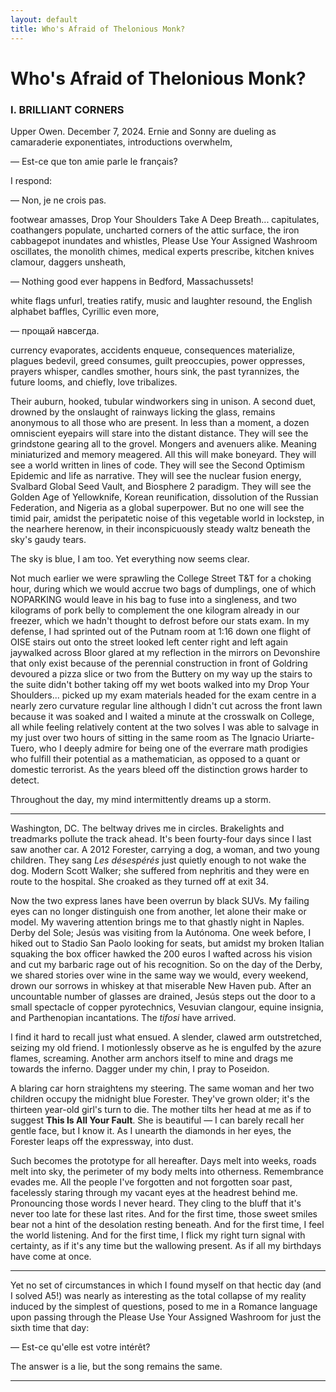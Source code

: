 ```yaml
---
layout: default
title: Who's Afraid of Thelonious Monk?
---
```


# Who's Afraid of Thelonious Monk?
### I. BRILLIANT CORNERS
Upper Owen. December 7, 2024. Ernie and Sonny are
dueling as camaraderie exponentiates, 
introductions overwhelm,

— Est-ce que ton amie parle le français?

I respond:

— Non, je ne crois pas.

footwear amasses, Drop Your Shoulders Take A Deep Breath... capitulates, coathangers populate, uncharted corners of the attic surface, the iron cabbagepot inundates and whistles, Please Use Your Assigned Washroom oscillates, the monolith chimes, medical experts prescribe, kitchen knives clamour, daggers unsheath,

— Nothing good ever happens in Bedford, Massachussets!

white flags unfurl, treaties ratify, music and laughter resound, the English alphabet baffles, Cyrillic even more, 

— прощай навсегда.

currency evaporates, accidents enqueue, consequences materialize, plagues bedevil, greed consumes, guilt preoccupies, power oppresses, prayers whisper, candles smother, hours sink, the past tyrannizes, the future looms, and chiefly, love tribalizes.

Their auburn, hooked, tubular windworkers sing in unison. A second duet, drowned by the onslaught of rainways licking the glass, remains anonymous to all those who are present. In less than a moment, a dozen omniscient eyepairs will stare into the distant distance. They will see the grindstone gearing all to the grovel. Mongers and avenuers alike. Meaning miniaturized and memory meagered. All this will make boneyard. They will see a world written in lines of code. They will see the Second Optimism Epidemic and life as narrative. They will see the nuclear fusion energy, Svalbard Global Seed Vault, and Biosphere 2 paradigm. They will see the Golden Age of Yellowknife, Korean reunification, dissolution of the Russian Federation, and Nigeria as a global superpower. But no one will see the timid pair, amidst the peripatetic noise of this vegetable world in lockstep, in the nearhere herenow, in their inconspicuously steady waltz beneath the sky's gaudy tears.

The sky is blue, I am too. Yet everything now seems clear.

Not much earlier we were sprawling the College Street T&T for a choking hour, during which we would accrue two bags of dumplings, one of which NOPARKING would leave in his bag to fuse into a singleness, and two kilograms of pork belly to complement the one kilogram already in our freezer, which we hadn't thought to defrost before our stats exam. In my defense, I had sprinted out of the Putnam room at 1:16 down one flight of OISE stairs out onto the street looked left center right and left again jaywalked across Bloor glared at my reflection in the mirrors on Devonshire that only exist because of the perennial construction in front of Goldring devoured a pizza slice or two from the Buttery on my way up the stairs to the suite didn't bother taking off my wet boots walked into my Drop Your Shoulders... picked up my exam materials headed for the exam centre in a nearly zero curvature regular line although I didn't cut across the front lawn because it was soaked and I waited a minute at the crosswalk on College, all while feeling relatively content at the two solves I was able to salvage in my just over two hours of sitting in the same room as The Ignacio Uriarte-Tuero, who I deeply admire for being one of the everrare math prodigies who fulfill their potential as a mathematician, as opposed to a quant or domestic terrorist. As the years bleed off the distinction grows harder to detect.

Throughout the day, my mind intermittently dreams up a storm.

---

Washington, DC. The beltway drives me in circles. Brakelights and treadmarks pollute the track ahead. It's been fourty-four days since I last saw another car. A 2012 Forester, carrying a dog, a woman, and two young children. They sang *Les désespérés* just quietly enough to not wake the dog. Modern Scott Walker; she suffered from nephritis and they were en route to the hospital. She croaked as they turned off at exit 34.

Now the two express lanes have been overrun by black SUVs. My failing eyes can no longer distinguish one from another, let alone their make or model. My wavering attention brings me to that ghastly night in Naples. Derby del Sole; Jesús was visiting from la Autónoma. One week before, I hiked out to Stadio San Paolo looking for seats, but amidst my broken Italian squaking the box officer hawked the 200 euros I wafted across his vision and cut my barbaric rage out of his recognition. So on the day of the Derby, we shared stories over wine in the same way we would, every weekend, drown our sorrows in whiskey at that miserable New Haven pub. After an uncountable number of glasses are drained, Jesús steps out the door to a small spectacle of copper pyrotechnics, Vesuvian clangour, equine insignia, and Parthenopian incantations. The *tifosi* have arrived.

I find it hard to recall just what ensued. A slender, clawed arm outstretched, seizing my old friend. I motionlessly observe as he is engulfed by the azure flames, screaming. Another arm anchors itself to mine and drags me towards the inferno. Dagger under my chin, I pray to Poseidon.

A blaring car horn straightens my steering. The same woman and her two children occupy the midnight blue Forester. They've grown older; it's the thirteen year-old girl's turn to die. The mother tilts her head at me as if to suggest **This Is All Your Fault**. She is beautiful — I can barely recall her gentle face, but I know it. As I unearth the diamonds in her eyes, the Forester leaps off the expressway, into dust.

Such becomes the prototype for all hereafter. Days melt into weeks, roads melt into sky, the perimeter of my body melts into otherness. Remembrance evades me. All the people I've forgotten and not forgotten soar past, facelessly staring through my vacant eyes at the headrest behind me. Pronouncing those words I never heard. They cling to the bluff that it's never too late for these last rites. And for the first time, those sweet smiles bear not a hint of the desolation resting beneath. And for the first time, I feel the world listening. And for the first time, I flick my right turn signal with certainty, as if it's any time but the wallowing present. As if all my birthdays have come at once.

---

Yet no set of circumstances in which I found myself on that hectic day (and I solved A5!) was nearly as interesting as the total collapse of my reality induced by the simplest of questions, posed to me in a Romance language upon passing through the Please Use Your Assigned Washroom for just the sixth time that day:

— Est-ce qu'elle est votre intérêt?

The answer is a lie, but the song remains the same.

---